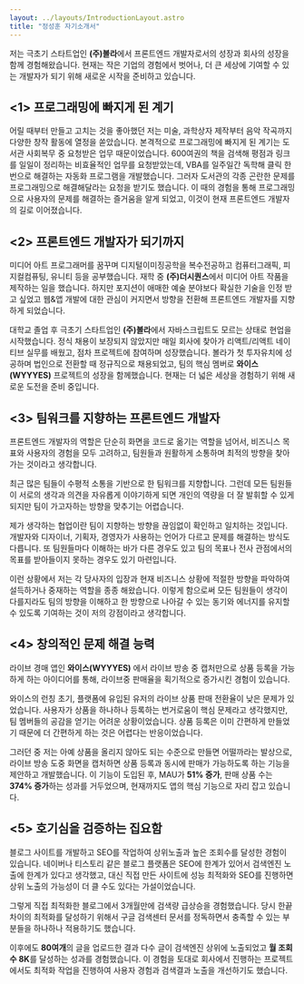 ```yaml
---
layout: ../layouts/IntroductionLayout.astro
title: "정성훈 자기소개서"
---
```


저는 극초기 스타트업인 **(주)볼라**에서 프론트엔드 개발자로서의 성장과 회사의 성장을 함께 경험해왔습니다. 현재는 작은 기업의 경험에서 벗어나, 더 큰 세상에 기여할 수 있는 개발자가 되기 위해 새로운 시작을 준비하고 있습니다.

## **<1> 프로그래밍에 빠지게 된 계기**

어릴 때부터 만들고 고치는 것을 좋아했던 저는 미술, 과학상자 제작부터 음악 작곡까지 다양한 창작 활동에 열정을 쏟았습니다. 본격적으로 프로그래밍에 빠지게 된 계기는 도서관 사회복무 중 요청받은 업무 때문이었습니다. 600여권의 책을 검색해 평점과 링크를 일일이 정리하는 비효율적인 업무를 요청받았는데, VBA를 일주일간 독학해 클릭 한 번으로 해결하는 자동화 프로그램을 개발했습니다. 그러자 도서관의 각종 곤란한 문제를 프로그래밍으로 해결해달라는 요청을 받기도 했습니다. 이 때의 경험을 통해 프로그래밍으로 사용자의 문제를 해결하는 즐거움을 알게 되었고, 이것이 현재 프론트엔드 개발자의 길로 이어졌습니다.

## **<2> 프론트엔드 개발자가 되기까지**

미디어 아트 프로그래머를 꿈꾸며 디지털이미징공학을 복수전공하고 컴퓨터그래픽, 피지컬컴퓨팅, 유니티 등을 공부했습니다. 재학 중 **(주)더시퀀스**에서 미디어 아트 작품을 제작하는 일을 했습니다. 하지만 포지션이 애매한 예술 분야보다 확실한 기술을 인정 받고 싶었고 웹&앱 개발에 대한 관심이 커지면서 방향을 전환해 프론트엔드 개발자를 지향하게 되었습니다.

대학교 졸업 후 극초기 스타트업인 **(주)볼라**에서 자바스크립트도 모르는 상태로 현업을 시작했습니다. 정식 채용이 보장되지 않았지만 매일 회사에 찾아가 리액트/리액트 네이티브 실무를 배웠고, 점차 프로젝트에 참여하며 성장했습니다. 볼라가 첫 투자유치에 성공하며 법인으로 전환할 때 정규직으로 채용되었고, 팀의 핵심 멤버로 **와이스(WYYYES)** 프로젝트의 성장을 함께했습니다. 현재는 더 넓은 세상을 경험하기 위해 새로운 도전을 준비 중입니다.

## **<3> 팀워크를 지향하는 프론트엔드 개발자**

프론트엔드 개발자의 역할은 단순히 화면을 코드로 옮기는 역할을 넘어서, 비즈니스 목표와 사용자의 경험을 모두 고려하고, 팀원들과 원활하게 소통하며 최적의 방향을 찾아가는 것이라고 생각합니다.

최근 많은 팀들이 수평적 소통을 기반으로 한 팀워크를 지향합니다. 그런데 모든 팀원들이 서로의 생각과 의견을 자유롭게 이야기하게 되면 개인의 역량을 더 잘 발휘할 수 있게 되지만 팀이 가고자하는 방향을 맞추기는 어렵습니다.

제가 생각하는 협업이란 팀이 지향하는 방향을 끊임없이 확인하고 일치하는 것입니다. 개발자와 디자이너, 기획자, 경영자가 사용하는 언어가 다르고 문제를 해결하는 방식도 다릅니다. 또 팀원들마다 이해하는 바가 다른 경우도 있고 팀의 목표나 전사 관점에서의 목표를 받아들이지 못하는 경우도 있기 마련입니다.

이런 상황에서 저는 각 당사자의 입장과 현재 비즈니스 상황에 적절한 방향을 파악하여 설득하거나 중재하는 역할을 종종 해왔습니다. 이렇게 함으로써 모든 팀원들이 생각이 다를지라도 팀의 방향을 이해하고 한 방향으로 나아갈 수 있는 동기와 에너지를 유지할 수 있도록 기여하는 것이 저의 강점이라고 생각합니다.

## **<4> 창의적인 문제 해결 능력**

라이브 경매 앱인 **와이스(WYYYES)** 에서 라이브 방송 중 캡처만으로 상품 등록을 가능하게 하는 아이디어를 통해, 라이브중 판매율을 획기적으로 증가시킨 경험이 있습니다.

와이스의 런칭 초기, 플랫폼에 유입된 유저의 라이브 상품 판매 전환율이 낮은 문제가 있었습니다. 사용자가 상품을 하나하나 등록하는 번거로움이 핵심 문제라고 생각했지만, 팀 멤버들의 공감을 얻기는 어려운 상황이었습니다. 상품 등록은 이미 간편하게 만들었기 때문에 더 간편하게 하는 것은 어렵다는 반응이었습니다.

그러던 중 저는 아예 상품을 올리지 않아도 되는 수준으로 만들면 어떨까라는 발상으로, 라이브 방송 도중 화면을 캡처하면 상품 등록과 동시에 판매가 가능하도록 하는 기능을 제안하고 개발했습니다. 이 기능이 도입된 후, MAU가 **51% 증가**, 판매 상품 수는 **374% 증가**하는 성과를 거두었으며, 현재까지도 앱의 핵심 기능으로 자리 잡고 있습니다.

## **<5> 호기심을 검증하는 집요함**

블로그 사이트를 개발하고 SEO를 작업하여 상위노출과 높은 조회수를 달성한 경험이 있습니다. 네이버나 티스토리 같은 블로그 플랫폼은 SEO에 한계가 있어서 검색엔진 노출에 한계가 있다고 생각했고, 대신 직접 만든 사이트에 성능 최적화와 SEO를 진행하면 상위 노출의 가능성이 더 클 수도 있다는 가설이었습니다.

그렇게 직접 최적화한 블로그에서 3개월만에 검색량 급상승을 경험했습니다. 당시 한끝 차이의 최적화를 달성하기 위해서 구글 검색센터 문서를 정독하면서 충족할 수 있는 부분들을 하나하나 적용하기도 했습니다.

이후에도 **80여개**의 글을 업로드한 결과 다수 글이 검색엔진 상위에 노출되었고 **월 조회수 8K**를 달성하는 성과를 경험했습니다. 이 경험을 토대로 회사에서 진행하는 프로젝트에서도 최적화 작업을 진행하여 사용자 경험과 검색결과 노출을 개선하기도 했습니다.
